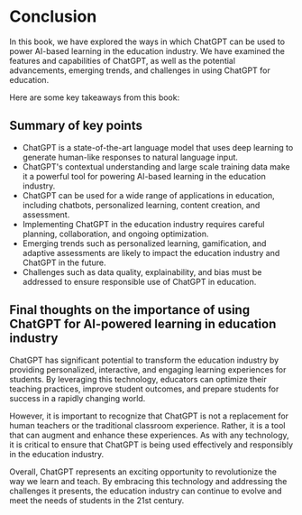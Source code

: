 Conclusion
==========

In this book, we have explored the ways in which ChatGPT can be used to power AI-based learning in the education industry. We have examined the features and capabilities of ChatGPT, as well as the potential advancements, emerging trends, and challenges in using ChatGPT for education.

Here are some key takeaways from this book:

Summary of key points
---------------------

* ChatGPT is a state-of-the-art language model that uses deep learning to generate human-like responses to natural language input.
* ChatGPT's contextual understanding and large scale training data make it a powerful tool for powering AI-based learning in the education industry.
* ChatGPT can be used for a wide range of applications in education, including chatbots, personalized learning, content creation, and assessment.
* Implementing ChatGPT in the education industry requires careful planning, collaboration, and ongoing optimization.
* Emerging trends such as personalized learning, gamification, and adaptive assessments are likely to impact the education industry and ChatGPT in the future.
* Challenges such as data quality, explainability, and bias must be addressed to ensure responsible use of ChatGPT in education.

Final thoughts on the importance of using ChatGPT for AI-powered learning in education industry
-----------------------------------------------------------------------------------------------

ChatGPT has significant potential to transform the education industry by providing personalized, interactive, and engaging learning experiences for students. By leveraging this technology, educators can optimize their teaching practices, improve student outcomes, and prepare students for success in a rapidly changing world.

However, it is important to recognize that ChatGPT is not a replacement for human teachers or the traditional classroom experience. Rather, it is a tool that can augment and enhance these experiences. As with any technology, it is critical to ensure that ChatGPT is being used effectively and responsibly in the education industry.

Overall, ChatGPT represents an exciting opportunity to revolutionize the way we learn and teach. By embracing this technology and addressing the challenges it presents, the education industry can continue to evolve and meet the needs of students in the 21st century.
